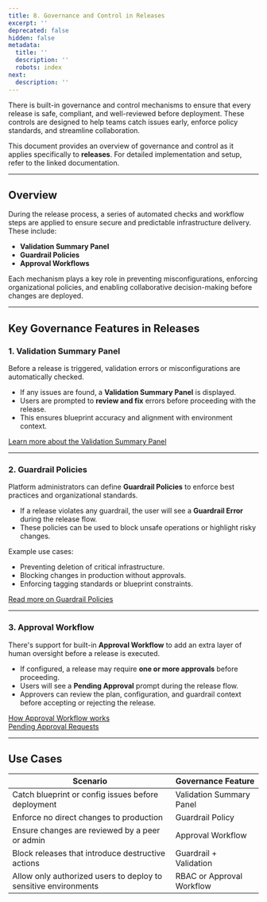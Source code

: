 ```yaml
---
title: 8. Governance and Control in Releases
excerpt: ''
deprecated: false
hidden: false
metadata:
  title: ''
  description: ''
  robots: index
next:
  description: ''
---
```

There is built-in governance and control mechanisms to ensure that every release is safe, compliant, and well-reviewed before deployment. These controls are designed to help teams catch issues early, enforce policy standards, and streamline collaboration.

This document provides an overview of governance and control as it applies specifically to **releases**. For detailed implementation and setup, refer to the linked documentation.

***

## Overview

During the release process, a series of automated checks and workflow steps are applied to ensure secure and predictable infrastructure delivery. These include:

- **Validation Summary Panel**
- **Guardrail Policies**
- **Approval Workflows**

Each mechanism plays a key role in preventing misconfigurations, enforcing organizational policies, and enabling collaborative decision-making before changes are deployed.

***

## Key Governance Features in Releases

### 1. Validation Summary Panel

Before a release is triggered, validation errors or misconfigurations are automatically checked.

- If any issues are found, a **Validation Summary Panel** is displayed.
- Users are prompted to **review and fix** errors before proceeding with the release.
- This ensures blueprint accuracy and alignment with environment context.

[Learn more about the Validation Summary Panel](https://readme.facets.cloud/docs/validation-summary-panel)

***

### 2. Guardrail Policies

Platform administrators can define **Guardrail Policies** to enforce best practices and organizational standards.

- If a release violates any guardrail, the user will see a **Guardrail Error** during the release flow.
- These policies can be used to block unsafe operations or highlight risky changes.

Example use cases:

- Preventing deletion of critical infrastructure.
- Blocking changes in production without approvals.
- Enforcing tagging standards or blueprint constraints.

[Read more on Guardrail Policies](https://readme.facets.cloud/docs/guardrail-policy)

***

### 3. Approval Workflow

There's support for built-in **Approval Workflow** to add an extra layer of human oversight before a release is executed.

- If configured, a release may require **one or more approvals** before proceeding.
- Users will see a **Pending Approval** prompt during the release flow.
- Approvers can review the plan, configuration, and guardrail context before accepting or rejecting the release.

[How Approval Workflow works](https://readme.facets.cloud/docs/approval-workflow)  
[Pending Approval Requests](https://readme.facets.cloud/docs/pending-approval-requests)

***

## Use Cases

| Scenario                                                        | Governance Feature        |
| --------------------------------------------------------------- | ------------------------- |
| Catch blueprint or config issues before deployment              | Validation Summary Panel  |
| Enforce no direct changes to production                         | Guardrail Policy          |
| Ensure changes are reviewed by a peer or admin                  | Approval Workflow         |
| Block releases that introduce destructive actions               | Guardrail + Validation    |
| Allow only authorized users to deploy to sensitive environments | RBAC or Approval Workflow |